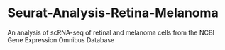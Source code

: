 # Seurat-Analysis-Retina-Melanoma
An analysis of scRNA-seq of retinal and melanoma cells from the NCBI Gene Expression Omnibus Database
